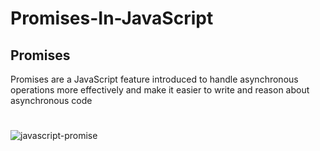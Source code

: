 # Promises-In-JavaScript
## Promises 
Promises are a JavaScript feature introduced to handle asynchronous
operations more effectively and make it easier 
to write and reason about asynchronous code
#

![javascript-promise](https://github.com/habibhaseeb/Promises-In-JavaScript/assets/121166723/cf893f96-12b4-4716-8e49-8d6ff365f880)
